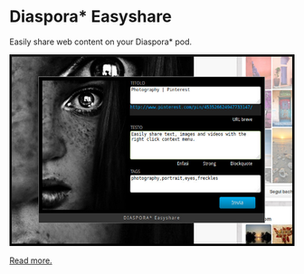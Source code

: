Diaspora* Easyshare
===================

Easily share web content on your Diaspora* pod.

![easyshare](https://raw.githubusercontent.com/arlogn/easyshare/gh-pages/assets/img/readme2.jpg)

<a href="http://arlogn.github.io/easyshare/">Read more.</a>
